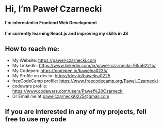 # Hi, I’m Paweł Czarnecki
#### I’m interested in Frontend Web Development
#### I’m currently learning React.js and improving my skills in JS
## How to reach me:
  -  My Website: https://pawel-czarnecki.com
  -  My LinkedIn: https://www.linkedin.com/in/paweł-czarnecki-76556221b/
  -  My Codepen: https://codepen.io/bawelna0225/
  -  My Profile on dev.to: https://dev.to/bawelna0225
  -  freeCodeCamp profile: https://www.freecodecamp.org/Pawel_Czarnecki
  -  codewars profile: https://www.codewars.com/users/Paweł%20Czarnecki
  -  Or Email me at pawelczarnecki0225@gmail.com

## If you are interested in any of my projects, fell free to use my code

<!---
Bawelna0225/Bawelna0225 is a ✨ special ✨ repository because its `README.md` (this file) appears on your GitHub profile.
You can click the Preview link to take a look at your changes.
--->
